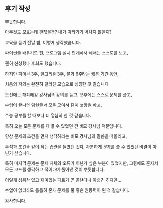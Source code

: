 ## 후기 작성

뿌듯합니다.

아무것도 모르는데 괜찮을까? 내가 따라가기 벅차지 않을까?

교육을 듣기 전날 밤, 이렇게 생각했습니다.

파이썬을 배우기도 전, 프로그램 설치 단계에서 헤매는 스스로를 보고,

괜히 신청했나 후회도 했습니다.

하지만 파이썬 3주, 알고리즘 3주, 불과 6주라는 짧은 기간 동안,

처음의 저와는 완전히 달라진 모습으로 성장한 것 같습니다.

오전에는 해피해킹 강사님의 강의를 듣고, 오후에는 스스로 문제를 풀고,

수업이 끝나면 팀원들과 모두 모여서 같이 코딩을 하고,

수능 공부를 할 때보다 더 열심히 한 것 같습니다.

특히 오늘 모든 문제를 다 풀 수 있었던 건 비모 강사님 덕분입니다.

항상 문제의 조건을 먼저 생각하라는 비모 강사님의 말씀을 떠올리고,

주석과 조건을 같이 적는 습관을 들였던 것이, 차분하게 문제를 풀 수 있었던 비결이 아닌가 싶습니다.

특히 마지막 문제는 문제 자체의 오류가 아닌가 싶은 부분이 있었지만, 그럼에도 혼자서 모든 코드를 생각하고 적어가며 풀어낸 것이 뿌듯합니다.

이렇게 성취감 있고 재미있는 파트가 곧 끝난다니 아쉽긴 하지만...

수업이 없더라도 틈틈히 혼자 문제를 풀 좋은 원동력이 된 것 같습니다.

감사합니다.

